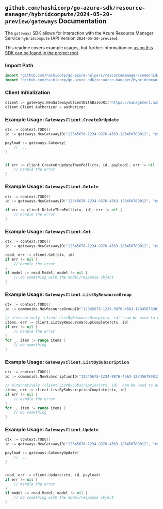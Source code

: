 
## `github.com/hashicorp/go-azure-sdk/resource-manager/hybridcompute/2024-05-20-preview/gateways` Documentation

The `gateways` SDK allows for interaction with the Azure Resource Manager Service `hybridcompute` (API Version `2024-05-20-preview`).

This readme covers example usages, but further information on [using this SDK can be found in the project root](https://github.com/hashicorp/go-azure-sdk/tree/main/docs).

### Import Path

```go
import "github.com/hashicorp/go-azure-helpers/resourcemanager/commonids"
import "github.com/hashicorp/go-azure-sdk/resource-manager/hybridcompute/2024-05-20-preview/gateways"
```


### Client Initialization

```go
client := gateways.NewGatewaysClientWithBaseURI("https://management.azure.com")
client.Client.Authorizer = authorizer
```


### Example Usage: `GatewaysClient.CreateOrUpdate`

```go
ctx := context.TODO()
id := gateways.NewGatewayID("12345678-1234-9876-4563-123456789012", "example-resource-group", "gatewayValue")

payload := gateways.Gateway{
	// ...
}


if err := client.CreateOrUpdateThenPoll(ctx, id, payload); err != nil {
	// handle the error
}
```


### Example Usage: `GatewaysClient.Delete`

```go
ctx := context.TODO()
id := gateways.NewGatewayID("12345678-1234-9876-4563-123456789012", "example-resource-group", "gatewayValue")

if err := client.DeleteThenPoll(ctx, id); err != nil {
	// handle the error
}
```


### Example Usage: `GatewaysClient.Get`

```go
ctx := context.TODO()
id := gateways.NewGatewayID("12345678-1234-9876-4563-123456789012", "example-resource-group", "gatewayValue")

read, err := client.Get(ctx, id)
if err != nil {
	// handle the error
}
if model := read.Model; model != nil {
	// do something with the model/response object
}
```


### Example Usage: `GatewaysClient.ListByResourceGroup`

```go
ctx := context.TODO()
id := commonids.NewResourceGroupID("12345678-1234-9876-4563-123456789012", "example-resource-group")

// alternatively `client.ListByResourceGroup(ctx, id)` can be used to do batched pagination
items, err := client.ListByResourceGroupComplete(ctx, id)
if err != nil {
	// handle the error
}
for _, item := range items {
	// do something
}
```


### Example Usage: `GatewaysClient.ListBySubscription`

```go
ctx := context.TODO()
id := commonids.NewSubscriptionID("12345678-1234-9876-4563-123456789012")

// alternatively `client.ListBySubscription(ctx, id)` can be used to do batched pagination
items, err := client.ListBySubscriptionComplete(ctx, id)
if err != nil {
	// handle the error
}
for _, item := range items {
	// do something
}
```


### Example Usage: `GatewaysClient.Update`

```go
ctx := context.TODO()
id := gateways.NewGatewayID("12345678-1234-9876-4563-123456789012", "example-resource-group", "gatewayValue")

payload := gateways.GatewayUpdate{
	// ...
}


read, err := client.Update(ctx, id, payload)
if err != nil {
	// handle the error
}
if model := read.Model; model != nil {
	// do something with the model/response object
}
```
